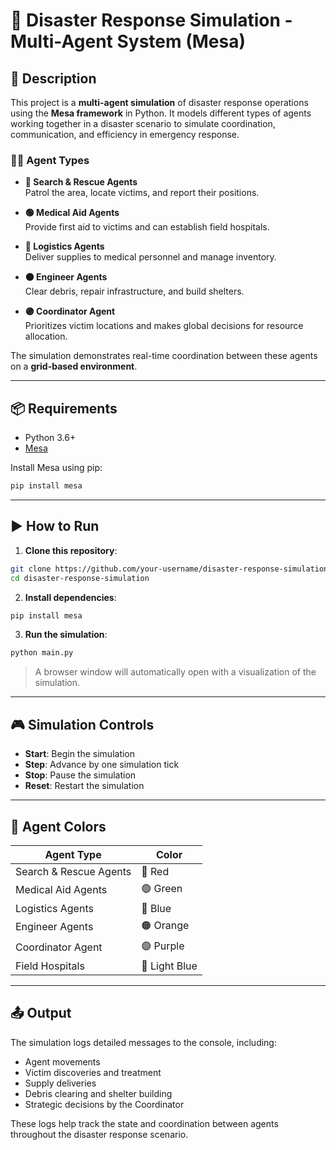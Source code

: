 
# 🧠 Disaster Response Simulation - Multi-Agent System (Mesa)



## 📝 Description

This project is a **multi-agent simulation** of disaster response operations using the **Mesa framework** in Python. It models different types of agents working together in a disaster scenario to simulate coordination, communication, and efficiency in emergency response.

### 👷‍♂️ Agent Types

- **🔴 Search & Rescue Agents**  
  Patrol the area, locate victims, and report their positions.

- **🟢 Medical Aid Agents**  
  Provide first aid to victims and can establish field hospitals.

- **🔵 Logistics Agents**  
  Deliver supplies to medical personnel and manage inventory.

- **🟠 Engineer Agents**  
  Clear debris, repair infrastructure, and build shelters.

- **🟣 Coordinator Agent**  
  Prioritizes victim locations and makes global decisions for resource allocation.

The simulation demonstrates real-time coordination between these agents on a **grid-based environment**.

---

## 📦 Requirements

- Python 3.6+
- [Mesa](https://github.com/projectmesa/mesa)

Install Mesa using pip:

```bash
pip install mesa
```

---

## ▶️ How to Run

1. **Clone this repository**:

```bash
git clone https://github.com/your-username/disaster-response-simulation.git
cd disaster-response-simulation
```

2. **Install dependencies**:

```bash
pip install mesa
```

3. **Run the simulation**:

```bash
python main.py
```

> A browser window will automatically open with a visualization of the simulation.

---

## 🎮 Simulation Controls

- **Start**: Begin the simulation
- **Step**: Advance by one simulation tick
- **Stop**: Pause the simulation
- **Reset**: Restart the simulation

---

## 🎨 Agent Colors

| Agent Type              | Color       |
|-------------------------|-------------|
| Search & Rescue Agents  | 🔴 Red       |
| Medical Aid Agents      | 🟢 Green     |
| Logistics Agents        | 🔵 Blue      |
| Engineer Agents         | 🟠 Orange    |
| Coordinator Agent       | 🟣 Purple    |
| Field Hospitals         | 🔷 Light Blue |

---

## 📤 Output

The simulation logs detailed messages to the console, including:

- Agent movements
- Victim discoveries and treatment
- Supply deliveries
- Debris clearing and shelter building
- Strategic decisions by the Coordinator

These logs help track the state and coordination between agents throughout the disaster response scenario.
